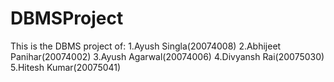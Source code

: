 # DBMSProject
This is the DBMS project of: 
1.Ayush Singla(20074008)
2.Abhijeet Panihar(20074002)
3.Ayush Agarwal(20074006)
4.Divyansh Rai(20075030)
5.Hitesh Kumar(20075041)

